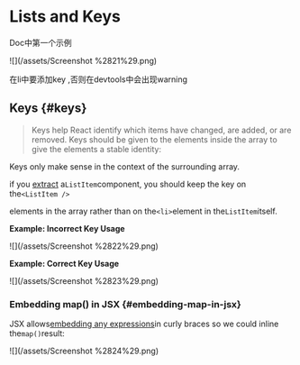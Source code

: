 # Lists and Keys

Doc中第一个示例

![](/assets/Screenshot %2821%29.png)

在li中要添加key ,否则在devtools中会出现warning

## Keys {#keys}

> Keys help React identify which items have changed, are added, or are removed. Keys should be given to the elements inside the array to give the elements a stable identity:

Keys only make sense in the context of the surrounding array.

if you [extract](https://reactjs.org/docs/components-and-props.html#extracting-components) a`ListItem`component, you should keep the key on the`<ListItem />`

elements in the array rather than on the`<li>`element in the`ListItem`itself.

**Example: Incorrect Key Usage**

![](/assets/Screenshot %2822%29.png)

**Example: Correct Key Usage**

![](/assets/Screenshot %2823%29.png)

### Embedding map\(\) in JSX {#embedding-map-in-jsx}

JSX allows[embedding any expressions](https://reactjs.org/docs/introducing-jsx.html#embedding-expressions-in-jsx)in curly braces so we could inline the`map()`result:

![](/assets/Screenshot %2824%29.png)  












